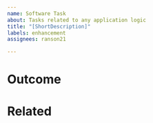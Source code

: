 ```yaml
---
name: Software Task
about: Tasks related to any application logic
title: "[ShortDescription]"
labels: enhancement
assignees: ranson21

---
```


# Outcome

# Related
